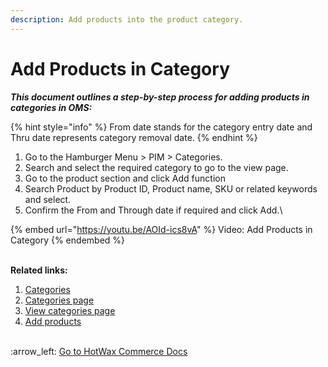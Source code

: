 ```yaml
---
description: Add products into the product category.
---
```


# Add Products in Category

_**This document outlines a step-by-step process for adding products in categories in OMS:**_

{% hint style="info" %}
From date stands for the category entry date and Thru date represents category removal date.&#x20;
{% endhint %}

1. Go to  the Hamburger Menu > PIM > Categories.
2. Search and select the required category to go to the view page.
3. Go to the product section and click Add function
4. Search Product by Product ID, Product name, SKU or related keywords and select.&#x20;
5. Confirm the From and Through date if required and click Add.\


{% embed url="https://youtu.be/AOId-ics8vA" %}
Video: Add Products in Category
{% endembed %}

\
**Related links:**

1. [Categories](http://127.0.0.1:5000/s/oLmQzGATywYkwiU9sCat/product-information-management-pim/category-management)
2. [Categories page](http://127.0.0.1:5000/s/oLmQzGATywYkwiU9sCat/product-information-management-pim/category-management/categories-page)
3. [View categories page](http://127.0.0.1:5000/s/oLmQzGATywYkwiU9sCat/product-information-management-pim/category-management/category-view-page)
4. [Add products](http://127.0.0.1:5000/s/oLmQzGATywYkwiU9sCat/product-information-management-pim/category-management/category-view-page/add-or-remove-products)

\
:arrow\_left: [Go to HotWax Commerce Docs](http://127.0.0.1:5000/o/l53nGvPQLhOHrKCP9HTG/s/TefRnbhmBjhScpq172vl/)
